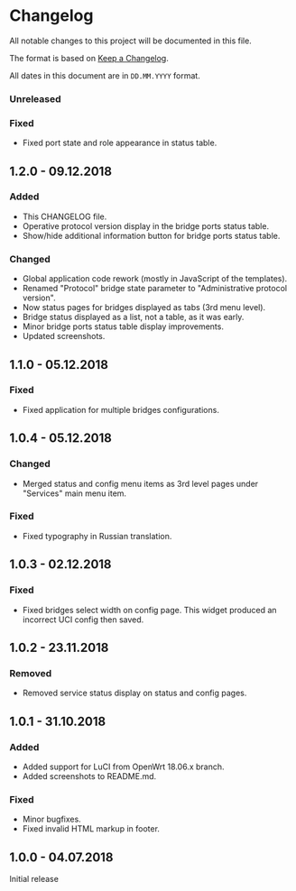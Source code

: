 # Changelog

All notable changes to this project will be documented in this file.

The format is based on [Keep a Changelog](https://keepachangelog.com/en/1.0.0/).

All dates in this document are in `DD.MM.YYYY` format.

### Unreleased
### Fixed
- Fixed port state and role appearance in status table.

## 1.2.0 - 09.12.2018
### Added
- This CHANGELOG file.
- Operative protocol version display in the bridge ports status table.
- Show/hide additional information button for bridge ports status table.

### Changed
- Global application code rework (mostly in JavaScript of the templates).
- Renamed "Protocol" bridge state parameter to "Administrative protocol version".
- Now status pages for bridges displayed as tabs (3rd menu level).
- Bridge status displayed as a list, not a table, as it was early.
- Minor bridge ports status table display improvements.
- Updated screenshots.

## 1.1.0 - 05.12.2018
### Fixed
- Fixed application for multiple bridges configurations.

## 1.0.4 - 05.12.2018
### Changed
- Merged status and config menu items as 3rd level pages under "Services"
  main menu item.

### Fixed
- Fixed typography in Russian translation.

## 1.0.3 - 02.12.2018
### Fixed
- Fixed bridges select width on config page. This widget produced
  an incorrect UCI config then saved.

## 1.0.2 - 23.11.2018
### Removed
- Removed service status display on status and config pages.

## 1.0.1 - 31.10.2018
### Added
- Added support for LuCI from OpenWrt 18.06.x branch.
- Added screenshots to README.md.

### Fixed
- Minor bugfixes.
- Fixed invalid HTML markup in footer.

## 1.0.0 - 04.07.2018

Initial release
